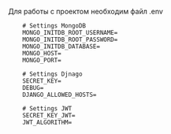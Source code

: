 Для работы с проектом необходим файл .env

```text
    # Settings MongoDB
    MONGO_INITDB_ROOT_USERNAME=
    MONGO_INITDB_ROOT_PASSWORD=
    MONGO_INITDB_DATABASE=
    MONGO_HOST=
    MONGO_PORT=
    
    # Settings Djnago
    SECRET_KEY=
    DEBUG=
    DJANGO_ALLOWED_HOSTS=
    
    # Settings JWT
    SECRET_KEY_JWT=
    JWT_ALGORITHM=
```